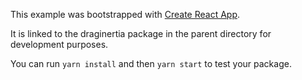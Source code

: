 This example was bootstrapped with [Create React App](https://github.com/facebook/create-react-app).

It is linked to the draginertia package in the parent directory for development purposes.

You can run `yarn install` and then `yarn start` to test your package.
